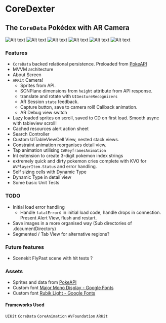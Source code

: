 #  CoreDexter
## The `CoreData` Pokédex with AR Camera

![Alt text](/shots/UNADJUSTEDNONRAW_thumb_7e78.jpg?raw=true "Screenshot")
![Alt text](/shots/UNADJUSTEDNONRAW_thumb_7e67.jpg?raw=true "Screenshot")
![Alt text](/shots/UNADJUSTEDNONRAW_thumb_7e77.jpg?raw=true "Screenshot")
![Alt text](/shots/UNADJUSTEDNONRAW_thumb_7e6b.jpg?raw=true "Screenshot")
![Alt text](/shots/UNADJUSTEDNONRAW_thumb_7e68.jpg?raw=true "Screenshot")
![Alt text](/shots/UNADJUSTEDNONRAW_thumb_7e6a.jpg?raw=true "Screenshot")

### Features
* `CoreData` backed relational persistence. Preloaded from [PokeAPI](https://pokeapi.co)
* MVVM architecture
* About Screen
* `ARKit` Camera!
    * Sprites from API.
    * SCNPlane dimensions from `height` attribute from API response.
    * translate and rotate with `UIGestureRecognizers`
    * AR Session `state` feedback.
    * Capture button, save to camera roll! Callback animation.
    * AR Debug view switch
* Lazy loaded sprites on scroll, saved to CD on first load. Smooth async with tableview scroll!
* Cached resources alert action sheet
* Search Controller
* Custom UITableViewCell View, nested stack views.
* Constraint animation reorganises detail view.
* Tap animation utilising `CAKeyframesAnimation`
* Int extension to create 3-digit pokemon index strings
* extremely quick and dirty pokemon cries complete with KVO for `AVPlayerItem.Status` and error handling.
* Self sizing cells with Dynamic Type
* Dynamic Type in detail view
* Some basic Unit Tests

### TODO
* Initial load error handling
    * Handle `fatalError`s in initial load code, handle drops in connection. Present Alert View, flush and restart.
* Save images in a more organised way (Sub directories of .documentDirectory)
* Segmented / Tab View for alternative regions?

### Future features
* Scenekit FlyPast scene with hit tests ? 

### Assets
* Sprites and data from [PokeAPI](https://pokeapi.co)
* Custom font [Major Mono Display - Google Fonts](https://fonts.google.com/specimen/Major+Mono+Display)
* Custom font [Rubik Light - Google Fonts](https://fonts.google.com/specimen/Rubik)

#### Frameworks Used
`UIKit` `CoreData` `CoreAnimation` `AVFoundation` `ARKit`
